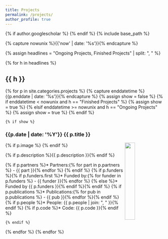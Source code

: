 ```yaml
---
title: Projects
permalink: /projects/
author_profile: true
---
```

{% if author.googlescholar %}
{% endif %}
{% include base_path %}

<!-- NOTE! NEW PROJECTS ARE ADDED AS POSTS IN projects/_posts! //-->
<!-- THIS FILE NEEDS EDITING ONLY IF THE PRESENTATION OF THE PROJECTS NEED TO CHANGE. //-->

{% capture nowunix %}{{'now' | date: '%s'}}{% endcapture %}

{% assign headlines = "Ongoing Projects, Finished Projects" | split: ", " %}

{% for h in headlines %}

## {{ h }}

  {% for p in site.categories.projects %}
    {% capture enddatetime %}{{p.enddate | date: '%s'}}{% endcapture %}
    {% assign show = false %}
    {% if enddatetime < nowunix and h == "Finished Projects" %}
      {% assign show = true %}
    {% elsif enddatetime >= nowunix and h == "Ongoing Projects" %}
      {% assign show = true %}
    {% endif %}

    {% if show %}

### {{p.date | date: '%Y'}} {{ p.title }}

{% if p.image %}
<img src="{{ p.image }}" style="float: right; width: 25%;" />
{% endif %}


{% if p.description %}{{ p.description }}{% endif %}

{% if p.partners %}* Partners:{% for part in p.partners %}
    - {{ part }}{% endfor %}
{% endif %}
{% if p.funders %}{% if p.funders.first %}* Funded by:{% for funder in p.funders %}
    - {{ funder }}{% endfor %}
{% else %}* Funded by {{ p.funders }}{% endif %}{% endif %}
{% if p.publications %}* Publications:{% for pub in p.publications %}
    - {{ pub }}{% endfor %}{% endif %}
{% if p.people %}* People: {{ p.people | join: ", " }}{% endif %}
{% if p.code %}* Code: {{ p.code }}{% endif %}

    {% endif %}
  {% endfor %}
{% endfor %}

